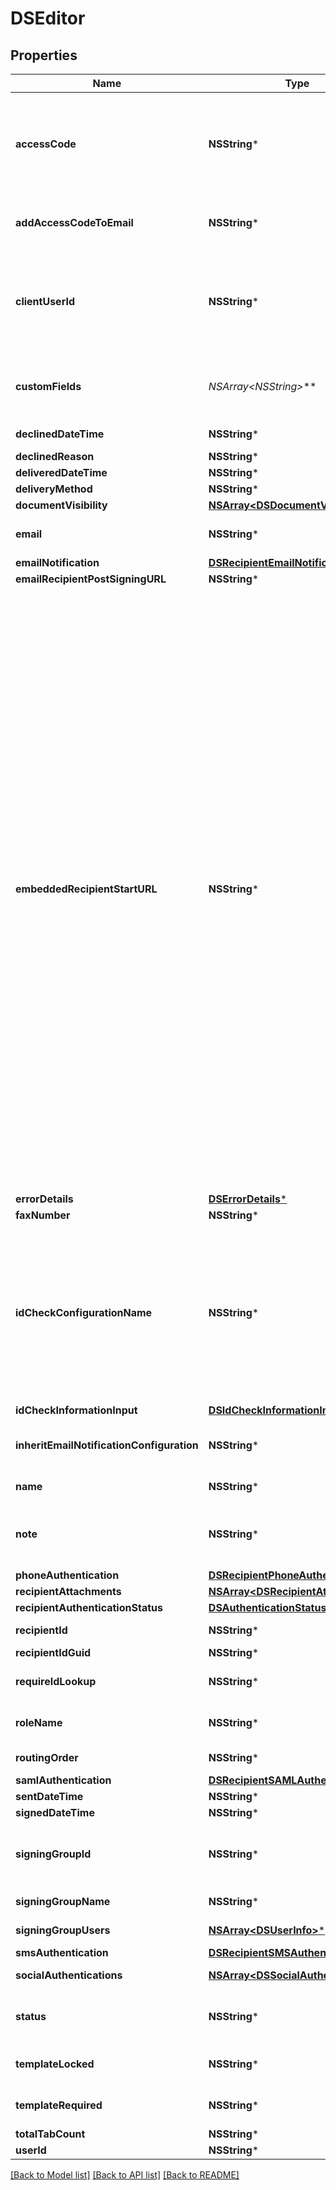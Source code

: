 # DSEditor

## Properties
Name | Type | Description | Notes
------------ | ------------- | ------------- | -------------
**accessCode** | **NSString*** | If a value is provided, the recipient must enter the value as the access code to view and sign the envelope.   Maximum Length: 50 characters and it must conform to the account’s access code format setting.  If blank, but the signer &#x60;accessCode&#x60; property is set in the envelope, then that value is used.  If blank and the signer &#x60;accessCode&#x60; property is not set, then the access code is not required. | [optional] 
**addAccessCodeToEmail** | **NSString*** | This Optional attribute indicates that the access code will be added to the email sent to the recipient; this nullifies the Security measure of Access Code on the recipient. | [optional] 
**clientUserId** | **NSString*** | Specifies whether the recipient is embedded or remote.   If the &#x60;clientUserId&#x60; property is not null then the recipient is embedded. Note that if the &#x60;ClientUserId&#x60; property is set and either &#x60;SignerMustHaveAccount&#x60; or &#x60;SignerMustLoginToSign&#x60; property of the account settings is set to  **true**, an error is generated on sending.ng.   Maximum length: 100 characters.  | [optional] 
**customFields** | **NSArray&lt;NSString*&gt;*** | An optional array of strings that allows the sender to provide custom data about the recipient. This information is returned in the envelope status but otherwise not used by DocuSign. Each customField string can be a maximum of 100 characters. | [optional] 
**declinedDateTime** | **NSString*** | The date and time the recipient declined the document. | [optional] 
**declinedReason** | **NSString*** | The reason the recipient declined the document. | [optional] 
**deliveredDateTime** | **NSString*** | Reserved: For DocuSign use only. | [optional] 
**deliveryMethod** | **NSString*** | Reserved: For DocuSign use only. | [optional] 
**documentVisibility** | [**NSArray&lt;DSDocumentVisibility&gt;***](DSDocumentVisibility.md) |  | [optional] 
**email** | **NSString*** | Email id of the recipient. Notification of the document to sign is sent to this email id.   Maximum length: 100 characters.  | [optional] 
**emailNotification** | [**DSRecipientEmailNotification***](DSRecipientEmailNotification.md) |  | [optional] 
**emailRecipientPostSigningURL** | **NSString*** |  | [optional] 
**embeddedRecipientStartURL** | **NSString*** | Specifies a sender provided valid URL string for redirecting an embedded recipient. When using this option, the embedded recipient still receives an email from DocuSign, just as a remote recipient would. When the document link in the email is clicked the recipient is redirected, through DocuSign, to the supplied URL to complete their actions. When routing to the URL, the sender’s system (the server responding to the URL) must request a recipient token to launch a signing session.   If set to &#x60;SIGN_AT_DOCUSIGN&#x60;, the recipient is directed to an embedded signing or viewing process directly at DocuSign. The signing or viewing action is initiated by the DocuSign system and the transaction activity and Certificate of Completion records will reflect this. In all other ways the process is identical to an embedded signing or viewing operation that is launched by any partner.  It is important to remember that in a typical embedded workflow the authentication of an embedded recipient is the responsibility of the sending application, DocuSign expects that senders will follow their own process for establishing the recipient’s identity. In this workflow the recipient goes through the sending application before the embedded signing or viewing process in initiated. However, when the sending application sets &#x60;EmbeddedRecipientStartURL&#x3D;SIGN_AT_DOCUSIGN&#x60;, the recipient goes directly to the embedded signing or viewing process bypassing the sending application and any authentication steps the sending application would use. In this case, DocuSign recommends that you use one of the normal DocuSign authentication features (Access Code, Phone Authentication, SMS Authentication, etc.) to verify the identity of the recipient.  If the &#x60;clientUserId&#x60; property is NOT set, and the &#x60;embeddedRecipientStartURL&#x60; is set, DocuSign will ignore the redirect URL and launch the standard signing process for the email recipient. Information can be appended to the embedded recipient start URL using merge fields. The available merge fields items are: envelopeId, recipientId, recipientName, recipientEmail, and customFields. The &#x60;customFields&#x60; property must be set fort the recipient or envelope. The merge fields are enclosed in double brackets.   *Example*:   &#x60;http://senderHost/[[mergeField1]]/ beginSigningSession? [[mergeField2]]&amp;[[mergeField3]]&#x60;  | [optional] 
**errorDetails** | [**DSErrorDetails***](DSErrorDetails.md) |  | [optional] 
**faxNumber** | **NSString*** | Reserved: | [optional] 
**idCheckConfigurationName** | **NSString*** | Specifies authentication check by name. The names used here must be the same as the authentication type names used by the account (these name can also be found in the web console sending interface in the Identify list for a recipient,) This overrides any default authentication setting.  *Example*: Your account has ID Check and SMS Authentication available and in the web console Identify list these appear as &#39;ID Check $&#39; and &#39;SMS Auth $&#39;. To use ID check in an envelope, the idCheckConfigurationName should be &#39;ID Check &#39;. If you wanted to use SMS, it would be &#39;SMS Auth $&#39; and you would need to add you would need to add phone number information to the &#x60;smsAuthentication&#x60; node. | [optional] 
**idCheckInformationInput** | [**DSIdCheckInformationInput***](DSIdCheckInformationInput.md) |  | [optional] 
**inheritEmailNotificationConfiguration** | **NSString*** | When set to **true** and the envelope recipient creates a DocuSign account after signing, the Manage Account Email Notification settings are used as the default settings for the recipient&#39;s account.  | [optional] 
**name** | **NSString*** | legal name of the recipient.  Maximum Length: 100 characters. | [optional] 
**note** | **NSString*** | Specifies a note that is unique to this recipient. This note is sent to the recipient via the signing email. The note displays in the signing UI near the upper left corner of the document on the signing screen.  Maximum Length: 1000 characters. | [optional] 
**phoneAuthentication** | [**DSRecipientPhoneAuthentication***](DSRecipientPhoneAuthentication.md) |  | [optional] 
**recipientAttachments** | [**NSArray&lt;DSRecipientAttachment&gt;***](DSRecipientAttachment.md) | Reserved: | [optional] 
**recipientAuthenticationStatus** | [**DSAuthenticationStatus***](DSAuthenticationStatus.md) |  | [optional] 
**recipientId** | **NSString*** | Unique for the recipient. It is used by the tab element to indicate which recipient is to sign the Document. | [optional] 
**recipientIdGuid** | **NSString*** |  | [optional] 
**requireIdLookup** | **NSString*** | When set to **true**, the recipient is required to use the specified ID check method (including Phone and SMS authentication) to validate their identity.  | [optional] 
**roleName** | **NSString*** | Optional element. Specifies the role name associated with the recipient.&lt;br/&gt;&lt;br/&gt;This is required when working with template recipients. | [optional] 
**routingOrder** | **NSString*** | Specifies the routing order of the recipient in the envelope.  | [optional] 
**samlAuthentication** | [**DSRecipientSAMLAuthentication***](DSRecipientSAMLAuthentication.md) |  | [optional] 
**sentDateTime** | **NSString*** | The date and time the envelope was sent. | [optional] 
**signedDateTime** | **NSString*** | Reserved: For DocuSign use only.  | [optional] 
**signingGroupId** | **NSString*** | When set to **true** and the feature is enabled in the sender&#39;s account, the signing recipient is required to draw signatures and initials at each signature/initial tab ( instead of adopting a signature/initial style or only drawing a signature/initial once). | [optional] 
**signingGroupName** | **NSString*** | The display name for the signing group.   Maximum Length: 100 characters.  | [optional] 
**signingGroupUsers** | [**NSArray&lt;DSUserInfo&gt;***](DSUserInfo.md) | A complex type that contains information about users in the signing group. | [optional] 
**smsAuthentication** | [**DSRecipientSMSAuthentication***](DSRecipientSMSAuthentication.md) |  | [optional] 
**socialAuthentications** | [**NSArray&lt;DSSocialAuthentication&gt;***](DSSocialAuthentication.md) |  Lists the social ID type that can be used for recipient authentication. | [optional] 
**status** | **NSString*** | Indicates the envelope status. Valid values are:  * sent - The envelope is sent to the recipients.  * created - The envelope is saved as a draft and can be modified and sent later. | [optional] 
**templateLocked** | **NSString*** | When set to **true**, the sender cannot change any attributes of the recipient. Used only when working with template recipients.  | [optional] 
**templateRequired** | **NSString*** | When set to **true**, the sender may not remove the recipient. Used only when working with template recipients. | [optional] 
**totalTabCount** | **NSString*** |  | [optional] 
**userId** | **NSString*** |  | [optional] 

[[Back to Model list]](../README.md#documentation-for-models) [[Back to API list]](../README.md#documentation-for-api-endpoints) [[Back to README]](../README.md)


